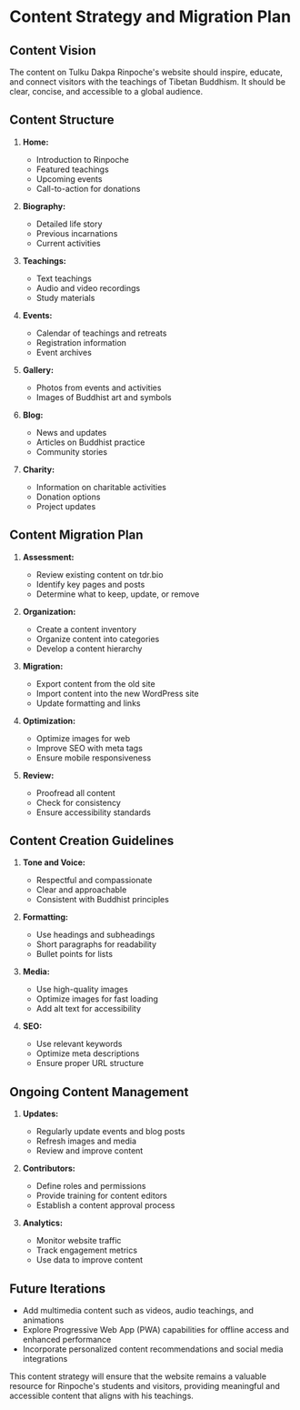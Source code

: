 # Content Strategy and Migration Plan

## Content Vision

The content on Tulku Dakpa Rinpoche's website should inspire, educate, and connect visitors with the teachings of Tibetan Buddhism. It should be clear, concise, and accessible to a global audience.

## Content Structure

1. **Home:**
   - Introduction to Rinpoche
   - Featured teachings
   - Upcoming events
   - Call-to-action for donations

2. **Biography:**
   - Detailed life story
   - Previous incarnations
   - Current activities

3. **Teachings:**
   - Text teachings
   - Audio and video recordings
   - Study materials

4. **Events:**
   - Calendar of teachings and retreats
   - Registration information
   - Event archives

5. **Gallery:**
   - Photos from events and activities
   - Images of Buddhist art and symbols

6. **Blog:**
   - News and updates
   - Articles on Buddhist practice
   - Community stories

7. **Charity:**
   - Information on charitable activities
   - Donation options
   - Project updates

## Content Migration Plan

1. **Assessment:**
   - Review existing content on tdr.bio
   - Identify key pages and posts
   - Determine what to keep, update, or remove

2. **Organization:**
   - Create a content inventory
   - Organize content into categories
   - Develop a content hierarchy

3. **Migration:**
   - Export content from the old site
   - Import content into the new WordPress site
   - Update formatting and links

4. **Optimization:**
   - Optimize images for web
   - Improve SEO with meta tags
   - Ensure mobile responsiveness

5. **Review:**
   - Proofread all content
   - Check for consistency
   - Ensure accessibility standards

## Content Creation Guidelines

1. **Tone and Voice:**
   - Respectful and compassionate
   - Clear and approachable
   - Consistent with Buddhist principles

2. **Formatting:**
   - Use headings and subheadings
   - Short paragraphs for readability
   - Bullet points for lists

3. **Media:**
   - Use high-quality images
   - Optimize images for fast loading
   - Add alt text for accessibility

4. **SEO:**
   - Use relevant keywords
   - Optimize meta descriptions
   - Ensure proper URL structure

## Ongoing Content Management

1. **Updates:**
   - Regularly update events and blog posts
   - Refresh images and media
   - Review and improve content

2. **Contributors:**
   - Define roles and permissions
   - Provide training for content editors
   - Establish a content approval process

3. **Analytics:**
   - Monitor website traffic
   - Track engagement metrics
   - Use data to improve content

## Future Iterations

- Add multimedia content such as videos, audio teachings, and animations
- Explore Progressive Web App (PWA) capabilities for offline access and enhanced performance
- Incorporate personalized content recommendations and social media integrations

This content strategy will ensure that the website remains a valuable resource for Rinpoche's students and visitors, providing meaningful and accessible content that aligns with his teachings.